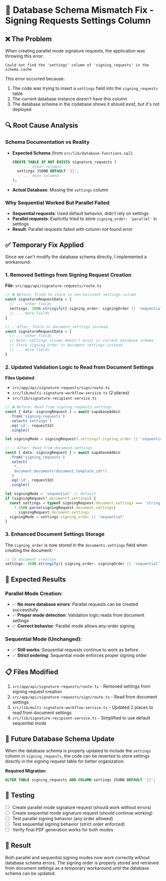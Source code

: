 # 🔧 Database Schema Mismatch Fix - Signing Requests Settings Column

## ❌ **The Problem**
When creating parallel mode signature requests, the application was throwing this error:
```
Could not find the 'settings' column of 'signing_requests' in the schema cache
```

This error occurred because:
1. The code was trying to insert a `settings` field into the `signing_requests` table
2. The current database instance doesn't have this column
3. The database schema in the codebase shows it should exist, but it's not deployed

## 🔍 **Root Cause Analysis**

### **Schema Documentation vs Reality**
- **Expected Schema** (from `src/lib/database-functions.sql`):
  ```sql
  CREATE TABLE IF NOT EXISTS signature_requests (
    -- ... other columns
    settings JSONB DEFAULT '{}',
    -- ... more columns
  );
  ```

- **Actual Database**: Missing the `settings` column

### **Why Sequential Worked But Parallel Failed**
- **Sequential requests**: Used default behavior, didn't rely on settings
- **Parallel requests**: Explicitly tried to store `signing_order: 'parallel'` in settings
- **Result**: Parallel requests failed with column not found error

## ✅ **Temporary Fix Applied**

Since we can't modify the database schema directly, I implemented a workaround:

### **1. Removed Settings from Signing Request Creation**
**File**: `src/app/api/signature-requests/route.ts`

```typescript
// ❌ Before: Tried to store in non-existent settings column
const signatureRequestData = {
  // ... other fields
  settings: JSON.stringify({ signing_order: signingOrder || 'sequential' }),
  // ... more fields
}

// ✅ After: Store in document settings instead
const signatureRequestData = {
  // ... other fields
  // Note: settings column doesn't exist in current database schema
  // Store signing_order in document settings instead
  // ... more fields
}
```

### **2. Updated Validation Logic to Read from Document Settings**
**Files Updated**:
- `src/app/api/signature-requests/sign/route.ts`
- `src/lib/multi-signature-workflow-service.ts` (2 places)
- `src/lib/signature-recipient-service.ts`

```typescript
// ❌ Before: Read from signing_requests.settings
const { data: signingRequest } = await supabaseAdmin
  .from('signing_requests')
  .select('settings')
  .eq('id', requestId)
  .single()

let signingMode = signingRequest?.settings?.signing_order || 'sequential'

// ✅ After: Read from document.settings
const { data: signingRequest } = await supabaseAdmin
  .from('signing_requests')
  .select(`
    *,
    document:documents!document_template_id(*)
  `)
  .eq('id', requestId)
  .single()

let signingMode = 'sequential' // default
if (signingRequest?.document?.settings) {
  const settings = typeof signingRequest.document.settings === 'string'
    ? JSON.parse(signingRequest.document.settings)
    : signingRequest.document.settings
  signingMode = settings.signing_order || 'sequential'
}
```

### **3. Enhanced Document Settings Storage**
The `signing_order` is now stored in the `documents.settings` field when creating the document:

```typescript
// In document creation
settings: JSON.stringify({ signing_order: signingOrder || 'sequential' })
```

## 🎯 **Expected Results**

### **Parallel Mode Creation:**
- ✅ **No more database errors**: Parallel requests can be created successfully
- ✅ **Proper mode detection**: Validation logic reads from document settings
- ✅ **Correct behavior**: Parallel mode allows any-order signing

### **Sequential Mode (Unchanged):**
- ✅ **Still works**: Sequential requests continue to work as before
- ✅ **Strict ordering**: Sequential mode enforces proper signing order

## 📋 **Files Modified**
1. `src/app/api/signature-requests/route.ts` - Removed settings from signing request creation
2. `src/app/api/signature-requests/sign/route.ts` - Read from document settings
3. `src/lib/multi-signature-workflow-service.ts` - Updated 2 places to read from document settings
4. `src/lib/signature-recipient-service.ts` - Simplified to use default sequential mode

## 🔮 **Future Database Schema Update**
When the database schema is properly updated to include the `settings` column in `signing_requests`, the code can be reverted to store settings directly in the signing request table for better organization.

**Required Migration**:
```sql
ALTER TABLE signing_requests ADD COLUMN settings JSONB DEFAULT '{}';
```

## 🧪 **Testing**
- [ ] Create parallel mode signature request (should work without errors)
- [ ] Create sequential mode signature request (should continue working)
- [ ] Test parallel signing behavior (any order allowed)
- [ ] Test sequential signing behavior (strict order enforced)
- [ ] Verify final PDF generation works for both modes

## 🎉 **Result**
Both parallel and sequential signing modes now work correctly without database schema errors. The signing order is properly stored and retrieved from document settings as a temporary workaround until the database schema can be updated.
